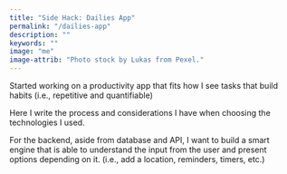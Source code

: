 ```yaml
---
title: "Side Hack: Dailies App"
permalink: "/dailies-app"
description: ""
keywords: ""
image: "me"
image-attrib: "Photo stock by Lukas from Pexel."
---
```

<span class="first-letter">S</span>tarted working on a productivity app that fits how I see tasks that build habits (i.e., repetitive and quantifiable) 

Here I write the process and considerations I have when choosing the technologies I used.<!--more-->

For the backend, aside from database and API, I want to build a smart engine that is able to understand the input from the user and present options depending on it. (i.e., add a location, reminders, timers, etc.)

